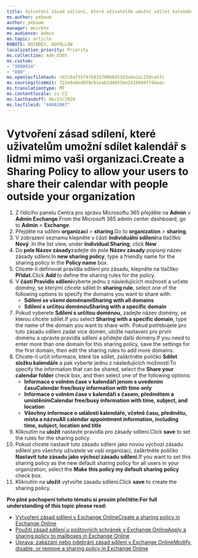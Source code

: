 ```yaml
---
title: Vytvoření zásad sdílení, které uživatelům umožní sdílet kalendář s lidmi mimo vaši organizaci.
ms.author: pebaum
author: pebaum
manager: mnirkhe
ms.audience: Admin
ms.topic: article
ROBOTS: NOINDEX, NOFOLLOW
localization_priority: Priority
ms.collection: Adm_O365
ms.custom:
- "3800014"
- "898"
ms.openlocfilehash: cb2c0af55f4f8833709b6952d3a6e2ac258ce5fc
ms.sourcegitcommit: 722e9a0ed058cb1eab2dd053be2418b60f7d4aac
ms.translationtype: MT
ms.contentlocale: cs-CZ
ms.lasthandoff: 06/23/2020
ms.locfileid: "44862067"
---
```

# <a name="create-a-sharing-policy-to-allow-your-users-to-share-their-calendar-with-people-outside-your-organization"></a><span data-ttu-id="af6ef-102">Vytvoření zásad sdílení, které uživatelům umožní sdílet kalendář s lidmi mimo vaši organizaci.</span><span class="sxs-lookup"><span data-stu-id="af6ef-102">Create a Sharing Policy to allow your users to share their calendar with people outside your organization</span></span>

1. <span data-ttu-id="af6ef-103">Z řídicího panelu Centra pro správu Microsoftu 365 přejděte na **Admin**  >  **Admin Exchange**.</span><span class="sxs-lookup"><span data-stu-id="af6ef-103">From the Microsoft 365 admin center dashboard, go to **Admin** > **Exchange**.</span></span>
2. <span data-ttu-id="af6ef-104">Přejděte na sdílení **organizací**  >  **sharing**.</span><span class="sxs-lookup"><span data-stu-id="af6ef-104">Go to **organization** > **sharing**.</span></span>
3. <span data-ttu-id="af6ef-105">V zobrazení seznamu klepněte v části **Individuální sdílení**na tlačítko **Nový** .</span><span class="sxs-lookup"><span data-stu-id="af6ef-105">In the list view, under **Individual Sharing**, click **New** .</span></span>
4. <span data-ttu-id="af6ef-106">Do **pole Název zásady**zadejte do pole **Název zásady** popisný název zásady sdílení.</span><span class="sxs-lookup"><span data-stu-id="af6ef-106">In **new sharing policy**, type a friendly name for the sharing policy in the **Policy name** box.</span></span>
5. <span data-ttu-id="af6ef-107">Chcete-li definovat pravidla sdílení pro zásadu, klepněte na tlačítko **Přidat.**</span><span class="sxs-lookup"><span data-stu-id="af6ef-107">Click **Add**  to define the sharing rules for the policy.</span></span>
6. <span data-ttu-id="af6ef-108">V **části Pravidlo sdílení**vyberte jednu z následujících možností a určete domény, se kterými chcete sdílet:</span><span class="sxs-lookup"><span data-stu-id="af6ef-108">In **sharing rule**, select one of the following options to specify the domains you want to share with:</span></span>
    - <span data-ttu-id="af6ef-109">**Sdílení se všemi doménami**</span><span class="sxs-lookup"><span data-stu-id="af6ef-109">**Sharing with all domains**</span></span>
    - <span data-ttu-id="af6ef-110">**Sdílení s určitou doménou**</span><span class="sxs-lookup"><span data-stu-id="af6ef-110">**Sharing with a specific domain**</span></span>
8. <span data-ttu-id="af6ef-111">Pokud vyberete **Sdílení s určitou doménou**, zadejte název domény, se kterou chcete sdílet.</span><span class="sxs-lookup"><span data-stu-id="af6ef-111">If you select **Sharing with a specific domain**, type the name of the domain you want to share with.</span></span> <span data-ttu-id="af6ef-112">Pokud potřebujete pro tuto zásadu sdílení zadat více domén, uložte nastavení pro první doménu a upravte pravidla sdílení a přidejte další domény.</span><span class="sxs-lookup"><span data-stu-id="af6ef-112">If you need to enter more than one domain for this sharing policy, save the settings for the first domain, then edit the sharing rules to add more domains.</span></span>
9. <span data-ttu-id="af6ef-113">Chcete-li určit informace, které lze sdílet, zaškrtněte políčko **Sdílet složku kalendáře** a pak vyberte jednu z následujících možností:</span><span class="sxs-lookup"><span data-stu-id="af6ef-113">To specify the information that can be shared, select the **Share your calendar folder** check box, and then select one of the following options:</span></span>
    - <span data-ttu-id="af6ef-114">**Informace o volném čase v kalendáři jenom s uvedením času**</span><span class="sxs-lookup"><span data-stu-id="af6ef-114">**Calendar free/busy information with time only**</span></span>
    - <span data-ttu-id="af6ef-115">**Informace o volném čase v kalendáři s časem, předmětem a umístěním**</span><span class="sxs-lookup"><span data-stu-id="af6ef-115">**Calendar free/busy information with time, subject, and location**</span></span>
    - <span data-ttu-id="af6ef-116">**Všechny informace o události kalendáře, včetně času, předmětu, místa a názvu**</span><span class="sxs-lookup"><span data-stu-id="af6ef-116">**All calendar appointment information, including time, subject, location and title**</span></span>
11. <span data-ttu-id="af6ef-117">Kliknutím na **uložit** nastavte pravidla pro zásady sdílení.</span><span class="sxs-lookup"><span data-stu-id="af6ef-117">Click **save** to set the rules for the sharing policy.</span></span>
12. <span data-ttu-id="af6ef-118">Pokud chcete nastavit tuto zásadu sdílení jako novou výchozí zásadu sdílení pro všechny uživatele ve vaší organizaci, zaškrtněte políčko **Nastavit tuto zásadu jako výchozí zásadu sdílení.**</span><span class="sxs-lookup"><span data-stu-id="af6ef-118">If you want to set this sharing policy as the new default sharing policy for all users in your organization, select the **Make this policy my default sharing policy** check box.</span></span>
13. <span data-ttu-id="af6ef-119">Kliknutím na **uložit** vytvořte zásadu sdílení.</span><span class="sxs-lookup"><span data-stu-id="af6ef-119">Click **save** to create the sharing policy.</span></span>  

<span data-ttu-id="af6ef-120">**Pro plné pochopení tohoto tématu si prosím přečtěte:**</span><span class="sxs-lookup"><span data-stu-id="af6ef-120">**For full understanding of this topic please read:**</span></span>

- [<span data-ttu-id="af6ef-121">Vytvoření zásad sdílení v Exchange Online</span><span class="sxs-lookup"><span data-stu-id="af6ef-121">Create a sharing policy in Exchange Online</span></span>](https://docs.microsoft.com/exchange/sharing/sharing-policies/create-a-sharing-policy)
- [<span data-ttu-id="af6ef-122">Použití zásad sdílení u poštovních schránek v Exchange Online</span><span class="sxs-lookup"><span data-stu-id="af6ef-122">Apply a sharing policy to mailboxes in Exchange Online</span></span>](https://docs.microsoft.com/exchange/sharing/sharing-policies/apply-a-sharing-policy)
- [<span data-ttu-id="af6ef-123">Úprava, zakázání nebo odebrání zásad sdílení v Exchange Online</span><span class="sxs-lookup"><span data-stu-id="af6ef-123">Modify, disable, or remove a sharing policy in Exchange Online</span></span>](https://docs.microsoft.com/exchange/sharing/sharing-policies/modify-a-sharing-policy)